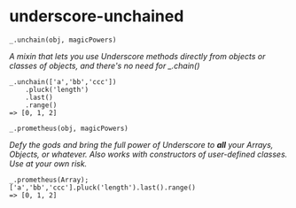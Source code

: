 underscore-unchained
====================

    _.unchain(obj, magicPowers)

*A mixin that lets you use Underscore methods directly from objects or classes of objects, and there's no need for _.chain()*

    _.unchain(['a','bb','ccc'])
        .pluck('length')
        .last()
        .range()
    => [0, 1, 2]

    _.prometheus(obj, magicPowers)

*Defy the gods and bring the full power of Underscore to __all__ your Arrays, Objects, or whatever.
Also works with constructors of user-defined classes. Use at your own risk.*

    _.prometheus(Array);
    ['a','bb','ccc'].pluck('length').last().range()
    => [0, 1, 2]

